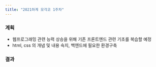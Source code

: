 ```yaml
---
title: "2021하계 모각코 1주차"
---
```


### 계획
  - 웹프로그래밍 관련 능력 상승을 위해 기존 프론트엔드 관련 기초를 복습할 예정 
  - html, css 의 개념 및 내용 숙지, 백엔드에 필요한 환경구축

### 결과
  